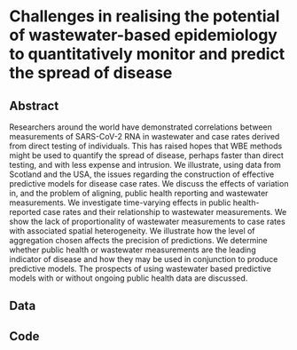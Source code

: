 # Challenges in realising the potential of wastewater-based epidemiology to quantitatively monitor and predict the spread of disease

## Abstract

Researchers around the world have demonstrated correlations between measurements of SARS-CoV-2 RNA in wastewater and case rates derived from direct testing of individuals. This has raised hopes that WBE methods might be used to quantify the spread of disease, perhaps faster than direct testing, and with less expense and intrusion. We illustrate, using data from Scotland and the USA, the issues regarding the construction of effective predictive models for disease case rates. We discuss the effects of variation in, and the problem of aligning, public health reporting and wastewater measurements. We investigate time-varying effects in public health-reported case rates and their relationship to wastewater measurements. We show the lack of proportionality of wastewater measurements to case rates with associated spatial heterogeneity. We illustrate how the level of aggregation chosen affects the precision of predictions. We determine whether public health or wastewater measurements are the leading indicator of disease and how they may be used in conjunction to produce predictive models. The prospects of using wastewater based predictive models with or without ongoing public health data are discussed.

## Data

## Code


